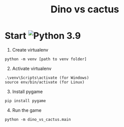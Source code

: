 <h1 style="font-size: 30px; text-align: center; margin: 15px; padding: 10px;">Dino vs cactus</h1> 

# Start  ![Python 3.9](https://img.shields.io/badge/python-3.9-blue.svg)

1. Create virtualenv
```
python -m venv [path to venv folder]
```

2. Activate virtualenv
``` 
.\venv\Scripts\activate (for Windows)
source env/bin/activate (for Linux)
```

3. Install pygame
``` 
pip install pygame
```

4. Run the game
```
python -m dino_vs_cactus.main
```
